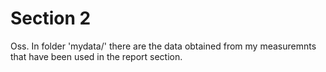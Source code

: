 # Section 2

Oss. In folder 'mydata/' there are the data obtained from my measuremnts that have been used in the report section.

